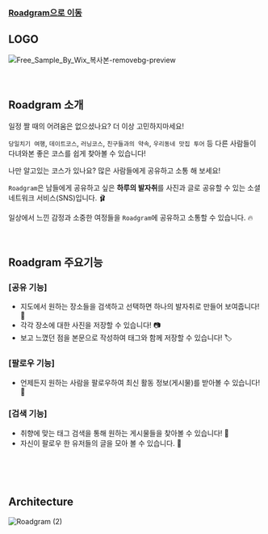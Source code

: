 ### [Roadgram으로 이동](https://roadgram.net)

## LOGO
![Free_Sample_By_Wix_복사본-removebg-preview](https://user-images.githubusercontent.com/91672778/156761371-8834f287-e7d2-4051-8efa-0fc04416f2fb.png)
<br>
<br>
<br>
## Roadgram 소개
일정 짤 때의 어려움은 없으셨나요? 더 이상 고민하지마세요!

`당일치기 여행`, `데이트코스`, `러닝코스`, `친구들과의 약속`, `우리동네 맛집 투어` 등 다른 사람들이 다녀와본 좋은 코스를 쉽게 찾아볼 수 있습니다!

나만 알고있는 코스가 있나요? 많은 사람들에게 공유하고 소통 해 보세요!

`Roadgram`은 남들에게 공유하고 싶은 **하루의 발자취**를 사진과 글로 공유할 수 있는 소셜 네트워크 서비스(SNS)입니다. 🩰

일상에서 느낀 감정과 소중한 여정들을 `Roadgram`에 공유하고 소통할 수 있습니다. 🔥
<br>
<br>
<br>

## Roadgram 주요기능 
### [공유 기능]
- 지도에서 원하는 장소들을 검색하고 선택하면 하나의 발자취로 만들어 보여줍니다! 👣
- 각각 장소에 대한 사진을 저장할 수 있습니다! 📷
- 보고 느꼈던 점을 본문으로 작성하여 태그와 함께 저장할 수 있습니다! 🏷

### [팔로우 기능]
- 언제든지 원하는 사람을 팔로우하여 최신 활동 정보(게시물)를 받아볼 수 있습니다! 🤝

### [검색 기능] 
- 취향에 맞는 태그 검색을 통해 원하는 게시물들을 찾아볼 수 있습니다! 👀
- 자신이 팔로우 한 유저들의 글을 모아 볼 수 있습니다. 📃
<br>
<br>
<br>

## Architecture
![Roadgram (2)](https://user-images.githubusercontent.com/91672778/156910543-c8ed6b25-2c2d-48f0-b173-fb41ba007fc8.png)



